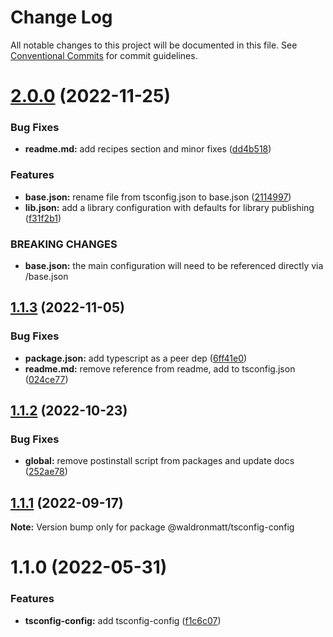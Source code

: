 # Change Log

All notable changes to this project will be documented in this file.
See [Conventional Commits](https://conventionalcommits.org) for commit guidelines.

# [2.0.0](https://github.com/waldronmatt/shareable-configs/compare/@waldronmatt/tsconfig-config@1.1.3...@waldronmatt/tsconfig-config@2.0.0) (2022-11-25)

### Bug Fixes

- **readme.md:** add recipes section and minor fixes ([dd4b518](https://github.com/waldronmatt/shareable-configs/commit/dd4b51845ae980dc6dca8a2fbf4c7796c95e8663))

### Features

- **base.json:** rename file from tsconfig.json to base.json ([2114997](https://github.com/waldronmatt/shareable-configs/commit/21149972d7270c2ffabb63935a0bfb3f1dc5587c))
- **lib.json:** add a library configuration with defaults for library publishing ([f31f2b1](https://github.com/waldronmatt/shareable-configs/commit/f31f2b1e427bf5cd6b1009278c229acf85e9c0ce))

### BREAKING CHANGES

- **base.json:** the main configuration will need to be referenced directly via /base.json

## [1.1.3](https://github.com/waldronmatt/shareable-configs/compare/@waldronmatt/tsconfig-config@1.1.2...@waldronmatt/tsconfig-config@1.1.3) (2022-11-05)

### Bug Fixes

- **package.json:** add typescript as a peer dep ([6ff41e0](https://github.com/waldronmatt/shareable-configs/commit/6ff41e056136988a9f38f3e84c1914665db40bfe))
- **readme.md:** remove reference from readme, add to tsconfig.json ([024ce77](https://github.com/waldronmatt/shareable-configs/commit/024ce7786400d16a947aad8a6a75dd9bc1c2bf63))

## [1.1.2](https://github.com/waldronmatt/shareable-configs/compare/@waldronmatt/tsconfig-config@1.1.1...@waldronmatt/tsconfig-config@1.1.2) (2022-10-23)

### Bug Fixes

- **global:** remove postinstall script from packages and update docs ([252ae78](https://github.com/waldronmatt/shareable-configs/commit/252ae787ec89902f130ee28d2af63255fdfabb4d))

## [1.1.1](https://github.com/waldronmatt/shareable-configs/compare/@waldronmatt/tsconfig-config@1.1.0...@waldronmatt/tsconfig-config@1.1.1) (2022-09-17)

**Note:** Version bump only for package @waldronmatt/tsconfig-config

# 1.1.0 (2022-05-31)

### Features

- **tsconfig-config:** add tsconfig-config ([f1c6c07](https://github.com/waldronmatt/shareable-configs/commit/f1c6c0771433cf20fef3417f834859366c4b8c9c))
